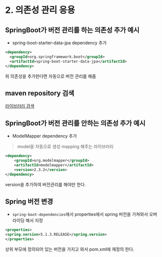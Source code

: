 # 2. 의존성 관리 응용

## SpringBoot가 버전 관리를 하는 의존성 추가 예시 
- spring-boot-starter-data-jpa dependency 추가
```xml
<dependency>
  <groupId>org.springframework.boot</groupId>
  <artifactId>spring-boot-starter-data-jpa</artifactId>
</dependency>
```
위 의존성을 추가한다면 자동으로 버전 관리를 해줌

## maven repository 검색
[라이브러리 검색](https://mvnrepository.com/)

## SpringBoot가 버전 관리를 안하는 의존성 추가 예시 
- ModelMapper dependency 추가
> model을 자동으로 생성 mapping 해주는 라이브러리
```xml
<dependency>
    <groupId>org.modelmapper</groupId>
    <artifactId>modelmapper</artifactId>
    <version>2.3.2</version>
</dependency>
```
version을 추가하여 버전관리를 해야만 한다.

## Spring 버전 변경
- `spring-boot-dependencies`에서 properties에서 spring 버전을 가져와서 오버라이딩 해서 지정
```xml
<properties>
<spring.version>5.1.3.RELEASE</spring.version>
</properties>
```
상위 부모에 정의되어 있는 버전을 가지고 와서 pom.xml에 재정의 한다.